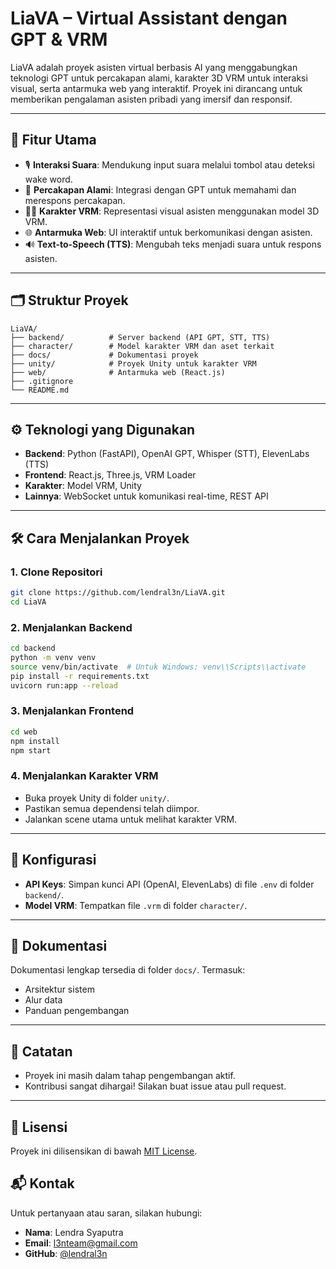 # LiaVA – Virtual Assistant dengan GPT & VRM

LiaVA adalah proyek asisten virtual berbasis AI yang menggabungkan teknologi GPT untuk percakapan alami, karakter 3D VRM untuk interaksi visual, serta antarmuka web yang interaktif. Proyek ini dirancang untuk memberikan pengalaman asisten pribadi yang imersif dan responsif.

---

## 🚀 Fitur Utama

- 🎙️ **Interaksi Suara**: Mendukung input suara melalui tombol atau deteksi wake word.
- 🧠 **Percakapan Alami**: Integrasi dengan GPT untuk memahami dan merespons percakapan.
- 👩‍💻 **Karakter VRM**: Representasi visual asisten menggunakan model 3D VRM.
- 🌐 **Antarmuka Web**: UI interaktif untuk berkomunikasi dengan asisten.
- 🔊 **Text-to-Speech (TTS)**: Mengubah teks menjadi suara untuk respons asisten.

---

## 🗂️ Struktur Proyek

```
LiaVA/
├── backend/          # Server backend (API GPT, STT, TTS)
├── character/        # Model karakter VRM dan aset terkait
├── docs/             # Dokumentasi proyek
├── unity/            # Proyek Unity untuk karakter VRM
├── web/              # Antarmuka web (React.js)
├── .gitignore
└── README.md
```

---

## ⚙️ Teknologi yang Digunakan

- **Backend**: Python (FastAPI), OpenAI GPT, Whisper (STT), ElevenLabs (TTS)
- **Frontend**: React.js, Three.js, VRM Loader
- **Karakter**: Model VRM, Unity
- **Lainnya**: WebSocket untuk komunikasi real-time, REST API

---

## 🛠️ Cara Menjalankan Proyek

### 1. Clone Repositori

```bash
git clone https://github.com/lendral3n/LiaVA.git
cd LiaVA
```

### 2. Menjalankan Backend

```bash
cd backend
python -m venv venv
source venv/bin/activate  # Untuk Windows: venv\\Scripts\\activate
pip install -r requirements.txt
uvicorn run:app --reload
```

### 3. Menjalankan Frontend

```bash
cd web
npm install
npm start
```

### 4. Menjalankan Karakter VRM

- Buka proyek Unity di folder `unity/`.
- Pastikan semua dependensi telah diimpor.
- Jalankan scene utama untuk melihat karakter VRM.

---

## 🔧 Konfigurasi

- **API Keys**: Simpan kunci API (OpenAI, ElevenLabs) di file `.env` di folder `backend/`.
- **Model VRM**: Tempatkan file `.vrm` di folder `character/`.

---

## 📄 Dokumentasi

Dokumentasi lengkap tersedia di folder `docs/`. Termasuk:

- Arsitektur sistem
- Alur data
- Panduan pengembangan

---

## 📌 Catatan

- Proyek ini masih dalam tahap pengembangan aktif.
- Kontribusi sangat dihargai! Silakan buat issue atau pull request.

---

## 📃 Lisensi

Proyek ini dilisensikan di bawah [MIT License](LICENSE).

## 📬 Kontak

Untuk pertanyaan atau saran, silakan hubungi:

- **Nama**: Lendra Syaputra
- **Email**: [l3nteam@gmail.com](mailto:l3nteam@gmail.com)
- **GitHub**: [@lendral3n](https://github.com/lendral3n)
